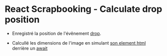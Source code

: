 # React Scrapbooking - Calculate drop position

* Enregistré la position de l'évênement [drop](https://developer.mozilla.org/en-US/docs/Web/Events/drop).

* Calcullé les dimensions de l'image en simulant [son element html](https://developer.mozilla.org/fr/docs/Web/API/HTMLImageElement/Image) derrière un [await](https://developer.mozilla.org/fr/docs/Web/JavaScript/Reference/Op%C3%A9rateurs/await)

 